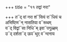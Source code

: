 +++
title = "११ तद्वां नरा"

+++
त᳓द् वां नरा शं᳓सियं रा᳓धियं च  
अभिष्टिम᳓न् नासतिया व᳓रूथम्  
य᳓द् विद्वां᳓सा निधि᳓म् इवा᳓पगूळ्हम्  
उ᳓द् दर्शता᳓द् ऊप᳓थुर् व᳓न्दनाय